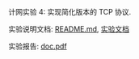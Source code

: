 计网实验 4: 实现简化版本的 TCP 协议.

实验说明文档: [README.md](sdk/doc/README.md), [实验文档](sdk/doc/《计算机网络及应用》%20实验四%20%20TCP协议实现%20实验文档.pdf)

实验报告: [doc.pdf](sdk/doc/doc.pdf)